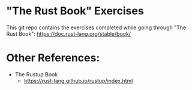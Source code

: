 # "The Rust Book" Exercises

This git repo contains the exercises completed while going through "The Rust Book":
https://doc.rust-lang.org/stable/book/

# Other References:

* The Rustup Book
  * https://rust-lang.github.io/rustup/index.html
